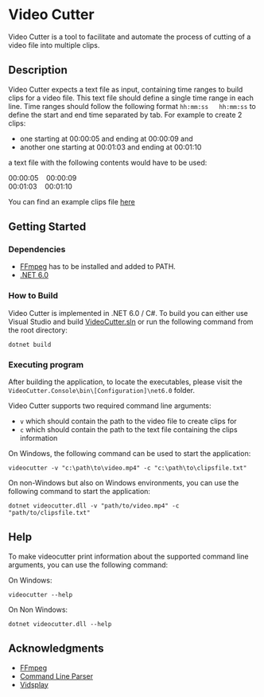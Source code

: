 # Video Cutter

Video Cutter is a tool to facilitate and automate the process of cutting of a video file into multiple clips.

## Description

Video Cutter expects a text file as input, containing time ranges to build clips for a video file.
This text file should define a single time range in each line.
Time ranges should follow the following format `hh:mm:ss   hh:mm:ss` to define the start and end time separated by tab.
For example to create 2 clips:

- one starting at 00:00:05 and ending at 00:00:09 and
- another one starting at 00:01:03 and ending at  00:01:10

a text file with the following contents would have to be used:

00:00:05&nbsp;&nbsp;&nbsp;&nbsp;00:00:09\
00:01:03&nbsp;&nbsp;&nbsp;&nbsp;00:01:10

You can find an example clips file [here](sample/clips.txt)

## Getting Started

### Dependencies

- [FFmpeg](https://ffmpeg.org/download.html) has to be installed and added to PATH.
- [.NET 6.0](https://dotnet.microsoft.com/en-us/download/dotnet/6.0)

### How to Build

Video Cutter is implemented in .NET 6.0 / C#.
To build you can either use Visual Studio and build [VideoCutter.sln](VideoCutter.sln) or run the following command from the root directory:

```shell
dotnet build
```

### Executing program

After building the application, to locate the executables, please visit the `VideoCutter.Console\bin\[Configuration]\net6.0` folder.

Video Cutter supports two required command line arguments:

- `v` which should contain the path to the video file to create clips for
- `c` which should contain the path to the text file containing the clips information

On Windows, the following command can be used to start the application:

```shell
videocutter -v "c:\path\to\video.mp4" -c "c:\path\to\clipsfile.txt"
```

On non-Windows but also on Windows environments, you can use the following command to start the application:

```shell
dotnet videocutter.dll -v "path/to/video.mp4" -c "path/to/clipsfile.txt"
```

## Help

To make videocutter print information about the supported command line arguments, you can use the following command: 

On Windows:

```shell
videocutter --help
```

On Non Windows:

```shell
dotnet videocutter.dll --help
```

## Acknowledgments

- [FFmpeg](https://github.com/FFmpeg)
- [Command Line Parser](https://github.com/commandlineparser/commandline)
- [Vidsplay](https://www.vidsplay.com/)
